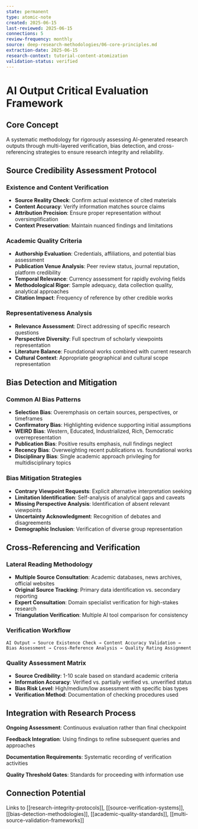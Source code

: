 ```yaml
---
state: permanent
type: atomic-note
created: 2025-06-15
last-reviewed: 2025-06-15
connections: 5
review-frequency: monthly
source: deep-research-methodologies/06-core-principles.md
extraction-date: 2025-06-15
research-context: tutorial-content-atomization
validation-status: verified
---
```


# AI Output Critical Evaluation Framework

## Core Concept

A systematic methodology for rigorously assessing AI-generated research outputs through multi-layered verification, bias detection, and cross-referencing strategies to ensure research integrity and reliability.

## Source Credibility Assessment Protocol

### Existence and Content Verification
- **Source Reality Check**: Confirm actual existence of cited materials
- **Content Accuracy**: Verify information matches source claims
- **Attribution Precision**: Ensure proper representation without oversimplification
- **Context Preservation**: Maintain nuanced findings and limitations

### Academic Quality Criteria
- **Authorship Evaluation**: Credentials, affiliations, and potential bias assessment
- **Publication Venue Analysis**: Peer review status, journal reputation, platform credibility
- **Temporal Relevance**: Currency assessment for rapidly evolving fields
- **Methodological Rigor**: Sample adequacy, data collection quality, analytical approaches
- **Citation Impact**: Frequency of reference by other credible works

### Representativeness Analysis
- **Relevance Assessment**: Direct addressing of specific research questions
- **Perspective Diversity**: Full spectrum of scholarly viewpoints representation
- **Literature Balance**: Foundational works combined with current research
- **Cultural Context**: Appropriate geographical and cultural scope representation

## Bias Detection and Mitigation

### Common AI Bias Patterns
- **Selection Bias**: Overemphasis on certain sources, perspectives, or timeframes
- **Confirmatory Bias**: Highlighting evidence supporting initial assumptions
- **WEIRD Bias**: Western, Educated, Industrialized, Rich, Democratic overrepresentation
- **Publication Bias**: Positive results emphasis, null findings neglect
- **Recency Bias**: Overweighting recent publications vs. foundational works
- **Disciplinary Bias**: Single academic approach privileging for multidisciplinary topics

### Bias Mitigation Strategies
- **Contrary Viewpoint Requests**: Explicit alternative interpretation seeking
- **Limitation Identification**: Self-analysis of analytical gaps and caveats
- **Missing Perspective Analysis**: Identification of absent relevant viewpoints
- **Uncertainty Acknowledgment**: Recognition of debates and disagreements
- **Demographic Inclusion**: Verification of diverse group representation

## Cross-Referencing and Verification

### Lateral Reading Methodology
- **Multiple Source Consultation**: Academic databases, news archives, official websites
- **Original Source Tracking**: Primary data identification vs. secondary reporting
- **Expert Consultation**: Domain specialist verification for high-stakes research
- **Triangulation Verification**: Multiple AI tool comparison for consistency

### Verification Workflow
```
AI Output → Source Existence Check → Content Accuracy Validation → 
Bias Assessment → Cross-Reference Analysis → Quality Rating Assignment
```

### Quality Assessment Matrix
- **Source Credibility**: 1-10 scale based on standard academic criteria
- **Information Accuracy**: Verified vs. partially verified vs. unverified status
- **Bias Risk Level**: High/medium/low assessment with specific bias types
- **Verification Method**: Documentation of checking procedures used

## Integration with Research Process

**Ongoing Assessment**: Continuous evaluation rather than final checkpoint

**Feedback Integration**: Using findings to refine subsequent queries and approaches

**Documentation Requirements**: Systematic recording of verification activities

**Quality Threshold Gates**: Standards for proceeding with information use

## Connection Potential

Links to [[research-integrity-protocols]], [[source-verification-systems]], [[bias-detection-methodologies]], [[academic-quality-standards]], [[multi-source-validation-frameworks]]